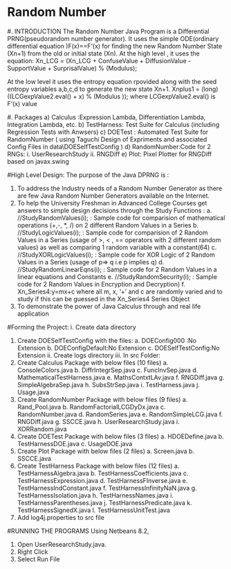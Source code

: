 # Random Number 
#.	INTRODUCTION
The Random Number Java Program is a Differential PRNG(pseudorandom number generator). It uses the simple ODE(ordinary differential equation )F(x)==F’(x) for finding the new Random Number State (Xn+1) from the old or initial state (Xn). At the high level , it uses the equation:
Xn_LCG = (Xn_LCG + ConfuseValue + DiffusionValue - SupportValue + SurprisalValue) % (Modulus);

At the low level it uses the entropy equation rpovided along with the seed entropy variables a,b,c,d to generate the new state Xn+1.
Xnplus1 = (long) ((LCGexpValue2.eval() + x) % (Modulus ));
where LCGexpValue2.eval() is F’(x) value

#. Packages
a)	Calculus :Expression Lambda, Differentiation Lambda, Integration Lambda, etc.
b)	TestHarness: Test Suite for Calculus (including Regression Tests with Anwsers)
c)	DOETest : Automated Test Suite for RandomNumber ( using Taguchi Design of Expriments and associated Config Files in data\DOESelfTestConfig )
d)	RandomNumber:Code for 2 RNGs:
i.	UserResearchStudy
ii.	RNGDiff
e)	Plot: Pixel Plotter for RNGDiff based on javax.swing

#High Level Design:
 The purpose of the Java DPRNG is :
1.	To address the Industry needs of a Random Number Generator as there are few Java Random Number Generators available on the Internet.
2.	To help the University Freshman in Advanced College Courses get answers to simple design decisions through the Study Functions :
a.	//StudyRandomValues(i); : Sample code for comparision of mathematical operations (+,-, *, /) on 2 different Random Values in a Series
b.	//StudyLogicValues(i); : Sample code for comparision of 2 Random Values in a Series (usage of >, < , == operators with 2 different random values) as well as comparing 1 random variable with a constant(64)
c.	//StudyXORLogicValues(i); : Sample code for XOR Logic of 2 Random Values in a Series (usage of p=> q i.e p implies q)
d.	//StudyRandomLinearEqns(i); : Sample code for 2 Random Values in a linear equations and Constants
e.	//StudyRandomSecurity(i); : Sample code for 2 Random Values in Encryption and Decryption)
f.	Xn_Series4:y=mx+c where all m, x, ‘+’ and c are randomly varied and to study if this can be guessed in the Xn_Series4 Series Object
3.	To demonstrate the power of Java Calculus through and real life application


#Forming the Project:
i.	Create data directory
1)	Create DOESelfTestConfig with the files:
a.	DOEConfig000  :No Extension
b.	DOEConfigDefault:No Extension
c.	DOESelfTestConfig:No Extension
ii.	Create logs directory
iii.	In src Folder:
1)	Create Calculus Package with below files (10 files)
a.	ConsoleColors.java
b.	DiffrIntegrSep.java
c.	FuncInvSep.java
d.	MathematicalTestHarness.java
e.	MathsContxtLAv.java
f.	RNGDiff.java
g.	SimpleAlgebraSep.java
h.	SubsStrSep.java
i.	TestHarness.java
j.	Usage.java
2)	Create RandomNumber Package with below files (9 files)
a.	Rand_Pool.java
b.	RandomFactorialLCGDyDx.java
c.	RandomNumber.java
d.	RandomSeries.java
e.	RandomSimpleLCG.java
f.	RNGDiff.java
g.	SSCCE.java
h.	UserResearchStudy.java
i.	XORRandom.java
3)	Create DOETest Package with below files (3 files)
a.	HDOEDefine.java
b.	TestHarnessDOE.java
c.	UsageDOE.java
4)	Create Plot Package with below files (2 files)
a.	Screen.java
b.	SSCCE.java
5)	Create TestHarness Package with below files (12 files)
a.	TestHarnessAlgebra.java
b.	TestHarnessCoefficients.java
c.	TestHarnessExpression.java
d.	TestHarnessFInverse.java
e.	TestHarnessIndConstant.java
f.	TestHarnessInfinityNaN.java
g.	TestHarnessIsolation.java
h.	TestHarnessNames.java
i.	TestHarnessParentheses.java
j.	TestHarnessPredicate.java
k.	TestHarnessSignedX.java
l.	TestHarnessUnitTest.java
6)	Add log4j.properties to src file

#RUNNING THE PROGRAMS
Using Netbeans 8.2, 
1)	Open UserResearchStudy.java. 
2)	Right Click
3)	Select Run File
